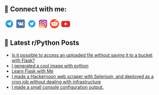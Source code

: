 ## 🔎 Connect with me:
[<img src="https://github.com/bullbesh/bullbesh/blob/main/images/Telegram.png" width="32" height="32" />](https://t.me/bullbesh)
[<img src="https://github.com/bullbesh/bullbesh/blob/main/images/VK.png" width="32" height="32" />](https://vk.com/bullbesh)
[<img src="https://github.com/bullbesh/bullbesh/blob/main/images/Twitter.png" width="32" height="32" />](https://twitter.com/bullbesh1)
[<img src="https://github.com/bullbesh/bullbesh/blob/main/images/Instagram.png" width="32" height="32" />](https://www.instagram.com/bullbesh)
[<img src="https://github.com/bullbesh/bullbesh/blob/main/images/Reddit.png" width="32" height="32" />](https://www.reddit.com/user/bullbesh)
[<img src="https://github.com/bullbesh/bullbesh/blob/main/images/YouTube.png" width="32" height="32" />](https://www.youtube.com/channel/UCtfjRs6uzgq5mfm8S06WTcg)

## 📕 Latest r/Python Posts
<!-- BLOG-POST-LIST:START -->
- [Is it possible to access an uploaded file without saving it to a bucket with Flask?](https://www.reddit.com/r/Python/comments/wkfzha/is_it_possible_to_access_an_uploaded_file_without/)
- [I generated a cool image with python](https://www.reddit.com/r/Python/comments/wkf17k/i_generated_a_cool_image_with_python/)
- [Learn Flask with Me](https://www.reddit.com/r/Python/comments/wkewm2/learn_flask_with_me/)
- [I made a Hackernoon web scraper with Selenium, and deployed as a cron job without dealing with infrastructure](https://www.reddit.com/r/Python/comments/wkdmf1/i_made_a_hackernoon_web_scraper_with_selenium_and/)
- [I made a small console configuration output.](https://www.reddit.com/r/Python/comments/wkdk1r/i_made_a_small_console_configuration_output/)
<!-- BLOG-POST-LIST:END -->
